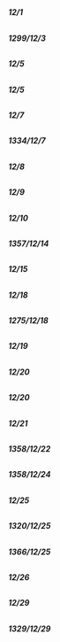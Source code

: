 

## 
##### 12/1





## 
##### 1299/12/3





## 
##### 12/5





## 
##### 12/5





## 
##### 12/7





## 
##### 1334/12/7





## 
##### 12/8





## 
##### 12/9





## 
##### 12/10





## 
##### 1357/12/14





## 
##### 12/15





## 
##### 12/18





## 
##### 1275/12/18





## 
##### 12/19





## 
##### 12/20





## 
##### 12/20





## 
##### 12/21





## 
##### 1358/12/22





## 
##### 1358/12/24





## 
##### 12/25





## 
##### 1320/12/25





## 
##### 1366/12/25





## 
##### 12/26





## 
##### 12/29





## 
##### 1329/12/29



